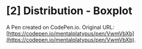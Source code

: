 # [2] Distribution - Boxplot

A Pen created on CodePen.io. Original URL: [https://codepen.io/mentalplatypus/pen/VwmVbXb](https://codepen.io/mentalplatypus/pen/VwmVbXb).


